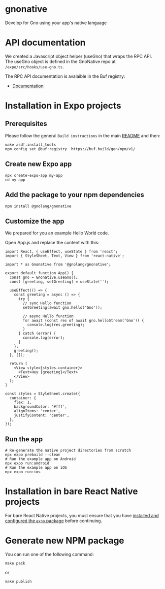 # gnonative

Develop for Gno using your app's native language

# API documentation

We created a Javascript object helper (useGno) that wraps the RPC API. The
useGno object is defined in the GnoNative repo at `/expo/src/hooks/use-gno.ts`.

The RPC API documentation is avalaible in the Buf registry:

- [Documentation](https://buf.build/gnolang/gnonative/docs/main:land.gno.gnonative.v1)

# Installation in Expo projects

## Prerequisites

Please follow the general `Build instructions` in the main
[README](https://github.com/gnolang/gnonative/blob/main/README.md) and then:

```console
make asdf.install_tools
npm config set @buf:registry  https://buf.build/gen/npm/v1/
```

## Create new Expo app

```
npx create-expo-app my-app
cd my-app
```

## Add the package to your npm dependencies

```
npm install @gnolang/gnonative
```

## Customize the app

We prepared for you an example Hello World code.

Open App.js and replace the content with this:

```tsx
import React, { useEffect, useState } from 'react';
import { StyleSheet, Text, View } from 'react-native';

import * as Gnonative from '@gnolang/gnonative';

export default function App() {
  const gno = Gnonative.useGno();
  const [greeting, setGreeting] = useState('');

  useEffect(() => {
    const greeting = async () => {
      try {
        // sync Hello function
        setGreeting(await gno.hello('Gno'));

        // async Hello function
        for await (const res of await gno.helloStream('Gno')) {
          console.log(res.greeting);
        }
      } catch (error) {
        console.log(error);
      }
    };
    greeting();
  }, []);

  return (
    <View style={styles.container}>
      <Text>Hey {greeting}</Text>
    </View>
  );
}

const styles = StyleSheet.create({
  container: {
    flex: 1,
    backgroundColor: '#fff',
    alignItems: 'center',
    justifyContent: 'center',
  },
});
```

## Run the app

```
# Re-generate the native project directories from scratch
npx expo prebuild --clean
# Run the example app on Android
npx expo run:android
# Run the example app on iOS
npx expo run:ios
```

# Installation in bare React Native projects

For bare React Native projects, you must ensure that you have
[installed and configured the `expo` package](https://docs.expo.dev/bare/installing-expo-modules/)
before continuing.

# Generate new NPM package

You can run one of the following command:

```shell
make pack
```

or

```shell
make publish
```

